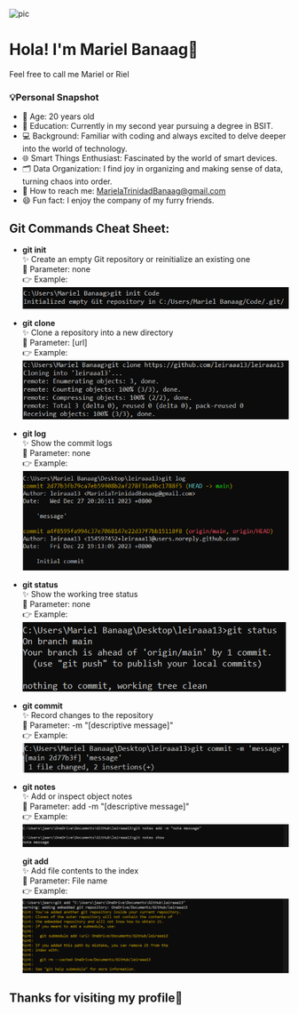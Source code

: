 
![pic](greeting.gif) 

# Hola! I'm Mariel Banaag🥰 
Feel free to call me Mariel or Riel

### 💡Personal Snapshot
- 🤎 Age: 20 years old
- 📖 Education: Currently in my second year pursuing a degree in BSIT.
- 💻 Background: Familiar with coding and always excited to delve deeper into the world of technology.
- 🌐 Smart Things Enthusiast: Fascinated by the world of smart devices.
- 🗂️ Data Organization: I find joy in organizing and making sense of data, turning chaos into order.
- 📧 How to reach me: MarielaTrinidadBanaag@gmail.com
- 😄 Fun fact: I enjoy the company of my furry friends.

## Git Commands Cheat Sheet:
- **git init**      
  ✨ Create an empty Git repository or reinitialize an existing one    
  🧩 Parameter: none    
  👉 Example:   
  ![pic](git_init.png)    

- **git clone**  
  ✨ Clone a repository into a new directory   
  🧩 Parameter: [url]    
  👉 Example:   
  ![pic](git_clone.png)    

- **git log**   
  ✨ Show the commit logs    
  🧩 Parameter: none    
  👉 Example:   
  ![pic](git_log.png)    

- **git status**  
  ✨ Show the working tree status    
  🧩 Parameter: none    
  👉 Example:  
  ![pic](git_status.png)    

- **git commit**            
  ✨ Record changes to the repository       
  🧩 Parameter: -m "[descriptive message]"    
  👉 Example:       
  ![pic](git_commit.png)      

- **git notes**   
  ✨ Add or inspect object notes   
  🧩 Parameter: add -m "[descriptive message]"   
  👉 Example:   
  ![pic](git_notes.png)   

  **git add**   
  ✨ Add file contents to the index   
  🧩 Parameter: File name   
  👉 Example:   
  ![pic](git_add.png)   
  
##  Thanks for visiting my profile👋





